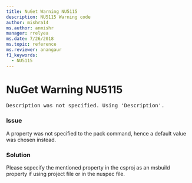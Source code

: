 ```yaml
---
title: NuGet Warning NU5115
description: NU5115 Warning code
author: mishra14
ms.author: anmishr
manager: rrelyea
ms.date: 7/26/2018
ms.topic: reference
ms.reviewer: anangaur
f1_keywords:
  - NU5115
---
```


# NuGet Warning NU5115
<pre>Description was not specified. Using 'Description'.</pre>

### Issue

A property was not specified to the pack command, hence a default value was chosen instead.


### Solution

Please scpecify the mentioned property in the csproj as an msbuild property if using project file or in the nuspec file.


